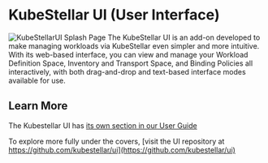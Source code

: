 # KubeStellar UI (User Interface)
![KubeStellarUI Splash Page](../ui-docs/kubestellar_splash_screen.png)
The KubeStellar UI is an add-on developed to make managing workloads via KubeStellar even simpler and more intuitive.
With its web-based interface, you can view and manage your Workload Definition Space, Inventory and Transport Space, and Binding Policies all interactively, with both drag-and-drop and text-based interface modes available for use.

## Learn More
The Kubestellar UI has [its own section in our User Guide](../ui-docs/ui-overview.md)

To explore more fully under the covers, [visit the UI repository at https://github.com/kubestellar/ui](https://github.com/kubestellar/ui)
